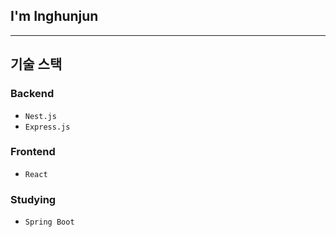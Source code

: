## I'm Inghunjun

---

## 기술 스택

### Backend
- `Nest.js`
- `Express.js`

### Frontend
- `React`

### Studying
- `Spring Boot`
